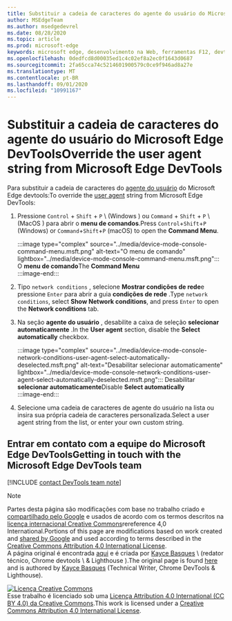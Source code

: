```yaml
---
title: Substituir a cadeia de caracteres do agente do usuário do Microsoft Edge DevTools
author: MSEdgeTeam
ms.author: msedgedevrel
ms.date: 08/28/2020
ms.topic: article
ms.prod: microsoft-edge
keywords: microsoft edge, desenvolvimento na Web, ferramentas F12, devtools
ms.openlocfilehash: 0dedfcd8d00035ed1c4c02ef8a2ec0f1643d0687
ms.sourcegitcommit: 2fa65cca74c5214601900579c0ce9f946ad8a27e
ms.translationtype: MT
ms.contentlocale: pt-BR
ms.lasthandoff: 09/01/2020
ms.locfileid: "10991167"
---
```

<!-- Copyright Kayce Basques 

   Licensed under the Apache License, Version 2.0 (the "License");
   you may not use this file except in compliance with the License.
   You may obtain a copy of the License at

       https://www.apache.org/licenses/LICENSE-2.0

   Unless required by applicable law or agreed to in writing, software
   distributed under the License is distributed on an "AS IS" BASIS,
   WITHOUT WARRANTIES OR CONDITIONS OF ANY KIND, either express or implied.
   See the License for the specific language governing permissions and
   limitations under the License.  -->

# <span data-ttu-id="4fe33-103">Substituir a cadeia de caracteres do agente do usuário do Microsoft Edge DevTools</span><span class="sxs-lookup"><span data-stu-id="4fe33-103">Override the user agent string from Microsoft Edge DevTools</span></span>  

<span data-ttu-id="4fe33-104">Para substituir a cadeia de caracteres do [agente do usuário][MDNUserAgent] do Microsoft Edge devtools:</span><span class="sxs-lookup"><span data-stu-id="4fe33-104">To override the [user agent][MDNUserAgent] string from Microsoft Edge DevTools:</span></span>  

1.  <span data-ttu-id="4fe33-105">Pressione `Control` + `Shift` + `P` \ (Windows \) ou `Command` + `Shift` + `P` \ (MacOS \) para abrir o **menu de comandos**.</span><span class="sxs-lookup"><span data-stu-id="4fe33-105">Press `Control`+`Shift`+`P` \(Windows\) or `Command`+`Shift`+`P` \(macOS\) to open the **Command Menu**.</span></span>  
    
    :::image type="complex" source="../media/device-mode-console-command-menu.msft.png" alt-text="O menu de comando" lightbox="../media/device-mode-console-command-menu.msft.png":::
       <span data-ttu-id="4fe33-107">O **menu de comando**</span><span class="sxs-lookup"><span data-stu-id="4fe33-107">The **Command Menu**</span></span>  
    :::image-end:::  
    
1.  <span data-ttu-id="4fe33-108">Tipo `network conditions` , selecione **Mostrar condições de rede**e pressione `Enter` para abrir a guia **condições de rede** .</span><span class="sxs-lookup"><span data-stu-id="4fe33-108">Type `network conditions`, select **Show Network conditions**, and press `Enter` to open the **Network conditions** tab.</span></span>  
1.  <span data-ttu-id="4fe33-109">Na seção **agente do usuário** , desabilite a caixa de seleção **selecionar automaticamente** .</span><span class="sxs-lookup"><span data-stu-id="4fe33-109">In the **User agent** section, disable the **Select automatically** checkbox.</span></span>  
    
    :::image type="complex" source="../media/device-mode-console-network-conditions-user-agent-select-automatically-deselected.msft.png" alt-text="Desabilitar selecionar automaticamente" lightbox="../media/device-mode-console-network-conditions-user-agent-select-automatically-deselected.msft.png":::
       <span data-ttu-id="4fe33-111">Desabilitar **selecionar automaticamente**</span><span class="sxs-lookup"><span data-stu-id="4fe33-111">Disable **Select automatically**</span></span>  
    :::image-end:::  
    
1.  <span data-ttu-id="4fe33-112">Selecione uma cadeia de caracteres de agente do usuário na lista ou insira sua própria cadeia de caracteres personalizada.</span><span class="sxs-lookup"><span data-stu-id="4fe33-112">Select a user agent string from the list, or enter your own custom string.</span></span>  

## <span data-ttu-id="4fe33-113">Entrar em contato com a equipe do Microsoft Edge DevTools</span><span class="sxs-lookup"><span data-stu-id="4fe33-113">Getting in touch with the Microsoft Edge DevTools team</span></span>  

[!INCLUDE [contact DevTools team note](../includes/contact-devtools-team-note.md)]  

<!-- links -->  

[MDNUserAgent]: https://developer.mozilla.org/docs/Glossary/User_agent "Agente de usuário | MDN"  

> [!NOTE]
> <span data-ttu-id="4fe33-115">Partes desta página são modificações com base no trabalho criado e [compartilhado pelo Google][GoogleSitePolicies] e usados de acordo com os termos descritos na [licença internacional Creative Commons][CCA4IL]rereference 4,0 International.</span><span class="sxs-lookup"><span data-stu-id="4fe33-115">Portions of this page are modifications based on work created and [shared by Google][GoogleSitePolicies] and used according to terms described in the [Creative Commons Attribution 4.0 International License][CCA4IL].</span></span>  
> <span data-ttu-id="4fe33-116">A página original é encontrada [aqui](https://developers.google.com/web/tools/chrome-devtools/device-mode/override-user-agent) e é criada por [Kayce Basques][KayceBasques] \ (redator técnico, Chrome devtools \ & Lighthouse \).</span><span class="sxs-lookup"><span data-stu-id="4fe33-116">The original page is found [here](https://developers.google.com/web/tools/chrome-devtools/device-mode/override-user-agent) and is authored by [Kayce Basques][KayceBasques] \(Technical Writer, Chrome DevTools \& Lighthouse\).</span></span>  

[![Licença Creative Commons][CCby4Image]][CCA4IL]  
<span data-ttu-id="4fe33-118">Esse trabalho é licenciado sob uma [Licença Attribution 4.0 International (CC BY 4.0) da Creative Commons][CCA4IL].</span><span class="sxs-lookup"><span data-stu-id="4fe33-118">This work is licensed under a [Creative Commons Attribution 4.0 International License][CCA4IL].</span></span>  

[CCA4IL]: https://creativecommons.org/licenses/by/4.0  
[CCby4Image]: https://i.creativecommons.org/l/by/4.0/88x31.png  
[GoogleSitePolicies]: https://developers.google.com/terms/site-policies  
[KayceBasques]: https://developers.google.com/web/resources/contributors/kaycebasques  
